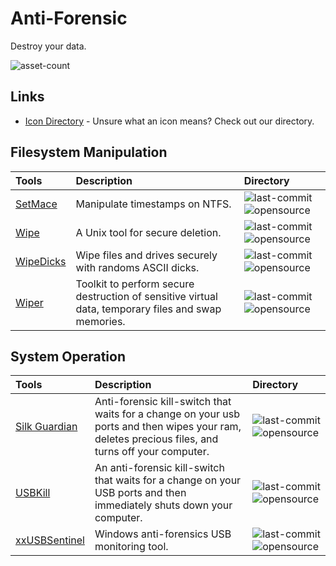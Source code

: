 # Anti-Forensic

Destroy your data.

![asset-count](https://img.shields.io/badge/Tools%20%26%20Resources%20Available-7-947cb0?style=for-the-badge)

## Links <!-- {docsify-ignore} -->

- [Icon Directory](../ICONS.md) - Unsure what an icon means? Check out our directory.

## Filesystem Manipulation 

| Tools | Description | Directory |
| :--- | :--- | :--- |
| [SetMace](https://github.com/jschicht/SetMace) | Manipulate timestamps on NTFS. | ![last-commit](https://img.shields.io/github/last-commit/jschicht/SetMace?color=947cb0&style=flat-square) ![opensource](https://raw.githubusercontent.com/InfosecHouse/InfosecHouse/main/docs/icons/opensource.png) |
| [Wipe](https://github.com/berke/wipe) | A Unix tool for secure deletion. | ![last-commit](https://img.shields.io/github/last-commit/berke/wipe?color=947cb0&style=flat-square) ![opensource](https://raw.githubusercontent.com/InfosecHouse/InfosecHouse/main/docs/icons/opensource.png) |
| [WipeDicks](https://github.com/Drewsif/wipedicks) | Wipe files and drives securely with randoms ASCII dicks. | ![last-commit](https://img.shields.io/github/last-commit/Drewsif/wipedicks?color=947cb0&style=flat-square) ![opensource](https://raw.githubusercontent.com/InfosecHouse/InfosecHouse/main/docs/icons/opensource.png) |
| [Wiper](https://github.com/r3nt0n/wiper) | Toolkit to perform secure destruction of sensitive virtual data, temporary files and swap memories. | ![last-commit](https://img.shields.io/github/last-commit/r3nt0n/wiper?color=947cb0&style=flat-square) ![opensource](https://raw.githubusercontent.com/InfosecHouse/InfosecHouse/main/docs/icons/opensource.png) |


## System Operation

| Tools | Description | Directory |
| :--- | :--- | :--- |
| [Silk Guardian](https://github.com/NateBrune/silk-guardian) | Anti-forensic kill-switch that waits for a change on your usb ports and then wipes your ram, deletes precious files, and turns off your computer. | ![last-commit](https://img.shields.io/github/last-commit/NateBrune/silk-guardian?color=947cb0&style=flat-square) ![opensource](https://raw.githubusercontent.com/InfosecHouse/InfosecHouse/main/docs/icons/opensource.png) |
| [USBKill](https://github.com/hephaest0s/usbkill) | An anti-forensic kill-switch that waits for a change on your USB ports and then immediately shuts down your computer. | ![last-commit](https://img.shields.io/github/last-commit/hephaest0s/usbkill?color=947cb0&style=flat-square) ![opensource](https://raw.githubusercontent.com/InfosecHouse/InfosecHouse/main/docs/icons/opensource.png) |
| [xxUSBSentinel](https://github.com/thereisnotime/xxUSBSentinel) | Windows anti-forensics USB monitoring tool. | ![last-commit](https://img.shields.io/github/last-commit/thereisnotime/xxUSBSentinel?color=947cb0&style=flat-square) ![opensource](https://raw.githubusercontent.com/InfosecHouse/InfosecHouse/main/docs/icons/opensource.png) |



